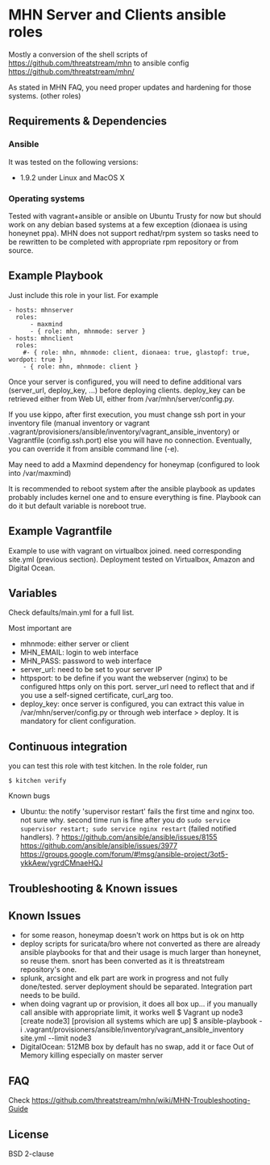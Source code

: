 # MHN Server and Clients ansible roles

Mostly a conversion of the shell scripts of https://github.com/threatstream/mhn to ansible config
https://github.com/threatstream/mhn/

As stated in MHN FAQ, you need proper updates and hardening for those systems. (other roles)

## Requirements & Dependencies

### Ansible
It was tested on the following versions:
 * 1.9.2
under Linux and MacOS X

### Operating systems

Tested with vagrant+ansible or ansible on Ubuntu Trusty for now but should work on any debian based systems at a few exception (dionaea is using honeynet ppa).
MHN does not support redhat/rpm system so tasks need to be rewritten to be completed with appropriate rpm repository or from source.

## Example Playbook

Just include this role in your list.
For example

```
- hosts: mhnserver
  roles:
      - maxmind
      - { role: mhn, mhnmode: server }
- hosts: mhnclient
  roles:
    #- { role: mhn, mhnmode: client, dionaea: true, glastopf: true, wordpot: true }
    - { role: mhn, mhnmode: client }
```

Once your server is configured, you will need to define additional vars (server_url, deploy_key, ...) before deploying clients.
deploy_key can be retrieved either from Web UI, either from /var/mhn/server/config.py.

If you use kippo, after first execution, you must change ssh port in your inventory file (manual inventory or vagrant .vagrant/provisioners/ansible/inventory/vagrant_ansible_inventory) or Vagrantfile (config.ssh.port) else you will have no connection. Eventually, you can override it from ansible command line (-e).

May need to add a Maxmind dependency for honeymap (configured to look into /var/maxmind)

It is recommended to reboot system after the ansible playbook as updates probably includes kernel one and to ensure everything is fine. Playbook can do it but default variable is noreboot true.


## Example Vagrantfile

Example to use with vagrant on virtualbox joined. need corresponding site.yml (previous section).
Deployment tested on Virtualbox, Amazon and Digital Ocean.

## Variables

Check defaults/main.yml for a full list.

Most important are
* mhnmode: either server or client
* MHN_EMAIL: login to web interface
* MHN_PASS: password to web interface
* server_url: need to be set to your server IP
* httpsport: to be define if you want the webserver (nginx) to be configured https only on this port. server_url need to reflect that and if you use a self-signed certificate, curl_arg too.
* deploy_key: once server is configured, you can extract this value in /var/mhn/server/config.py or through web interface > deploy. It is mandatory for client configuration.

## Continuous integration

you can test this role with test kitchen.
In the role folder, run
```
$ kitchen verify
```

Known bugs
* Ubuntu: the notify 'supervisor restart' fails the first time and nginx too. not sure
  why. second time run is fine after you do ```sudo service supervisor restart; sudo service nginx restart```
  (failed notified handlers).
?
https://github.com/ansible/ansible/issues/8155
https://github.com/ansible/ansible/issues/3977
https://groups.google.com/forum/#!msg/ansible-project/3ot5-ykkAew/ygrdCMnaeHQJ

## Troubleshooting & Known issues

## Known Issues

* for some reason, honeymap doesn't work on https but is ok on http
* deploy scripts for suricata/bro where not converted as there are already ansible playbooks for that and their usage is much larger than honeynet, so reuse them. snort has been converted as it is threatstream repository's one.
* splunk, arcsight and elk part are work in progress and not fully done/tested. server deployment should be separated. Integration part needs to be build.
* when doing vagrant up <box> or provision, it does all box up... if you manually call ansible with appropriate limit, it works well
$ Vagrant up node3
[create node3]
[provision all systems which are up]
$ ansible-playbook -i .vagrant/provisioners/ansible/inventory/vagrant_ansible_inventory site.yml --limit node3
* DigitalOcean: 512MB box by default has no swap, add it or face Out of Memory killing especially on master server

## FAQ

Check
https://github.com/threatstream/mhn/wiki/MHN-Troubleshooting-Guide

## License

BSD 2-clause

